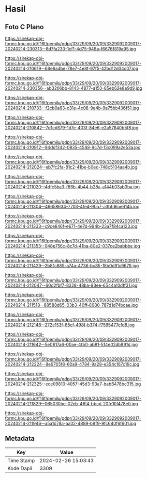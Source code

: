 # Hasil

## Foto C Plano

https://sirekap-obj-formc.kpu.go.id/f16f/pemilu/pdpr/33/29/09/20/09/3329092009017-20240214-230313--6d7fa233-1cf1-4d75-948a-f6676f819a95.jpg

https://sirekap-obj-formc.kpu.go.id/f16f/pemilu/pdpr/33/29/09/20/09/3329092009017-20240214-210619--68e9a4be-78e7-4e8f-97f5-42bd12d04c07.jpg

https://sirekap-obj-formc.kpu.go.id/f16f/pemilu/pdpr/33/29/09/20/09/3329092009017-20240214-230356--ab3206bb-8143-4877-a150-85eb62e8e9d9.jpg

https://sirekap-obj-formc.kpu.go.id/f16f/pemilu/pdpr/33/29/09/20/09/3329092009017-20240214-210733--f2cb0a63-c31e-4c08-9e4b-9a75bb436f51.jpg

https://sirekap-obj-formc.kpu.go.id/f16f/pemilu/pdpr/33/29/09/20/09/3329092009017-20240214-210842--7d1cd879-1d7e-403f-84e6-e2a57840b5f8.jpg

https://sirekap-obj-formc.kpu.go.id/f16f/pemilu/pdpr/33/29/09/20/09/3329092009017-20240214-210912--94ddf342-0835-4548-9c7d-13c099a2e53a.jpg

https://sirekap-obj-formc.kpu.go.id/f16f/pemilu/pdpr/33/29/09/20/09/3329092009017-20240214-212024--eb7fc2fa-81c2-41be-b0ed-748c5104aa4b.jpg

https://sirekap-obj-formc.kpu.go.id/f16f/pemilu/pdpr/33/29/09/20/09/3329092009017-20240214-211020--4dfc5ba3-f86b-4b44-b28a-a144b03ab3ba.jpg

https://sirekap-obj-formc.kpu.go.id/f16f/pemilu/pdpr/33/29/09/20/09/3329092009017-20240214-211304--46658634-7703-4fe4-90a7-a3bfd6ae614b.jpg

https://sirekap-obj-formc.kpu.go.id/f16f/pemilu/pdpr/33/29/09/20/09/3329092009017-20240214-211333--c9ce846f-e671-4e7d-994b-23a7f84ca123.jpg

https://sirekap-obj-formc.kpu.go.id/f16f/pemilu/pdpr/33/29/09/20/09/3329092009017-20240214-211353--048e756c-8c7d-41ba-80e2-037ce2babbbe.jpg

https://sirekap-obj-formc.kpu.go.id/f16f/pemilu/pdpr/33/29/09/20/09/3329092009017-20240214-211429--2b81c885-a74a-4736-bc85-18b0d91c9679.jpg

https://sirekap-obj-formc.kpu.go.id/f16f/pemilu/pdpr/33/29/09/20/09/3329092009017-20240214-212047--60d2fbf7-8328-48ba-93ee-6544a10dff31.jpg

https://sirekap-obj-formc.kpu.go.id/f16f/pemilu/pdpr/33/29/09/20/09/3329092009017-20240214-211518--88588d65-03b3-40ff-8680-787d1d74bcae.jpg

https://sirekap-obj-formc.kpu.go.id/f16f/pemilu/pdpr/33/29/09/20/09/3329092009017-20240214-212148--272c153f-65cf-498f-b374-f7565477cfd8.jpg

https://sirekap-obj-formc.kpu.go.id/f16f/pemilu/pdpr/33/29/09/20/09/3329092009017-20240214-211642--5e0617a6-00ae-4fb0-ab81-514e02db891d.jpg

https://sirekap-obj-formc.kpu.go.id/f16f/pemilu/pdpr/33/29/09/20/09/3329092009017-20240214-212224--8e9705f8-60a8-4784-9a28-e354c167c19c.jpg

https://sirekap-obj-formc.kpu.go.id/f16f/pemilu/pdpr/33/29/09/20/09/3329092009017-20240214-212325--ece09810-4057-45d3-93a7-bab6478bc315.jpg

https://sirekap-obj-formc.kpu.go.id/f16f/pemilu/pdpr/33/29/09/20/09/3329092009017-20240214-211829--065030be-02eb-46f4-bbcd-20fe10f478e0.jpg

https://sirekap-obj-formc.kpu.go.id/f16f/pemilu/pdpr/33/29/09/20/09/3329092009017-20240214-211946--a5a1d78a-aa02-4889-b9f9-9fc640f6f601.jpg


## Metadata

| Key        | Value               |
| ---------- | ------------------- |
| Time Stamp | 2024-02-26 15:03:43 |
| Kode Dapil | 3309                |



